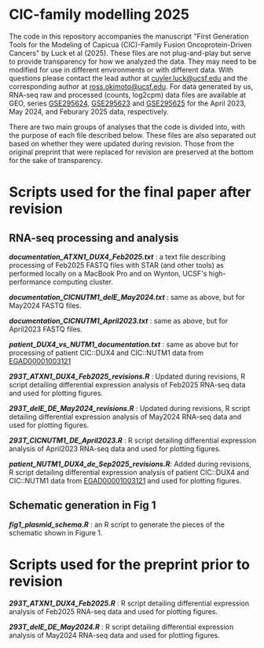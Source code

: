 # CIC-family modelling 2025

The code in this repository accompanies the manuscript "First Generation Tools for the Modeling of Capicua (CIC)-Family Fusion Oncoprotein-Driven Cancers" by Luck et al (2025). 
These files are not plug-and-play but serve to provide transparency for how we analyzed the data. They may need to be modified for use in different environments or with different data.
With questions please contact the lead author at cuyler.luck@ucsf.edu and the corresponding author at ross.okimoto@ucsf.edu.
For data generated by us, RNA-seq raw and processed (counts, log2cpm) data files are available at GEO, series [GSE295624](https://www.ncbi.nlm.nih.gov/geo/query/acc.cgi?acc=GSE295624), [GSE295623](https://www.ncbi.nlm.nih.gov/geo/query/acc.cgi?acc=GSE295623) and [GSE295625](https://www.ncbi.nlm.nih.gov/geo/query/acc.cgi?acc=GSE295625) for the April 2023, May 2024, and Feburary 2025 data, respectively.

There are two main groups of analyses that the code is divided into, with the purpose of each file described below.
These files are also separated out based on whether they were updated during revision. Those from the original preprint that were replaced for revision are preserved at the bottom for the sake of transparency.

# Scripts used for the final paper after revision
## RNA-seq processing and analysis

***documentation_ATXN1_DUX4_Feb2025.txt*** : a text file describing processing of Feb2025 FASTQ files with STAR (and other tools) as performed locally on a MacBook Pro and on Wynton, UCSF's high-performance computing cluster.

***documentation_CICNUTM1_delE_May2024.txt*** : same as above, but for May2024 FASTQ files.

***documentation_CICNUTM1_April2023.txt*** : same as above, but for April2023 FASTQ files.

***patient_DUX4_vs_NUTM1_documentation.txt*** : same as above but for processing of patient CIC::DUX4 and CIC::NUTM1 data from [EGAD00001003121](https://ega-archive.org/datasets/EGAD00001003121)

***293T_ATXN1_DUX4_Feb2025_revisions.R*** : Updated during revisions, R script detailing differential expression analysis of Feb2025 RNA-seq data and used for plotting figures.

***293T_delE_DE_May2024_revisions.R*** : Updated during revisions, R script detailing differential expression analysis of May2024 RNA-seq data and used for plotting figures.

***293T_CICNUTM1_DE_April2023.R*** : R script detailing differential expression analysis of April2023 RNA-seq data and used for plotting figures.

***patient_NUTM1_DUX4_de_Sep2025_revisions.R***: Added during revisions, R script detailing differential expression analysis of patient CIC::DUX4 and CIC::NUTM1 data from [EGAD00001003121](https://ega-archive.org/datasets/EGAD00001003121) and used for plotting figures.


## Schematic generation in Fig 1

***fig1_plasmid_schema.R*** : an R script to generate the pieces of the schematic shown in Figure 1.



# Scripts used for the preprint prior to revision

***293T_ATXN1_DUX4_Feb2025.R*** : R script detailing differential expression analysis of Feb2025 RNA-seq data and used for plotting figures.

***293T_delE_DE_May2024.R*** : R script detailing differential expression analysis of May2024 RNA-seq data and used for plotting figures.
